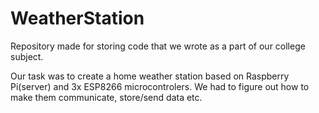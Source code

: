 # WeatherStation
Repository made for storing code that we wrote as a part of our college subject.

Our task was to create a home weather station based on Raspberry Pi(server) and 3x ESP8266 microcontrolers.
We had to figure out how to make them communicate, store/send data etc.
